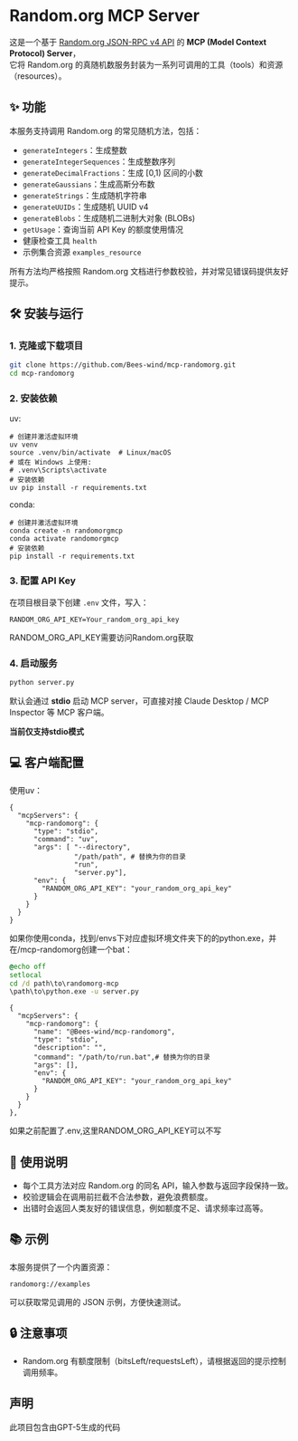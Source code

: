 # Random.org MCP Server

这是一个基于 [Random.org JSON-RPC v4 API](https://api.random.org/json-rpc) 的 **MCP (Model Context Protocol) Server**，  
它将 Random.org 的真随机数服务封装为一系列可调用的工具（tools）和资源（resources）。

## ✨ 功能

本服务支持调用 Random.org 的常见随机方法，包括：

- `generateIntegers`：生成整数
- `generateIntegerSequences`：生成整数序列
- `generateDecimalFractions`：生成 [0,1) 区间的小数
- `generateGaussians`：生成高斯分布数
- `generateStrings`：生成随机字符串
- `generateUUIDs`：生成随机 UUID v4
- `generateBlobs`：生成随机二进制大对象 (BLOBs)
- `getUsage`：查询当前 API Key 的额度使用情况
- 健康检查工具 `health`  
- 示例集合资源 `examples_resource`

所有方法均严格按照 Random.org 文档进行参数校验，并对常见错误码提供友好提示。

## 🛠️ 安装与运行

### 1. 克隆或下载项目

```bash
git clone https://github.com/Bees-wind/mcp-randomorg.git
cd mcp-randomorg
```

### 2. 安装依赖

uv:

```
# 创建并激活虚拟环境
uv venv
source .venv/bin/activate  # Linux/macOS
# 或在 Windows 上使用:
# .venv\Scripts\activate
# 安装依赖
uv pip install -r requirements.txt
```

conda:

```
# 创建并激活虚拟环境
conda create -n randomorgmcp
conda activate randomorgmcp
# 安装依赖
pip install -r requirements.txt
```

### 3. 配置 API Key

在项目根目录下创建 `.env` 文件，写入：

```
RANDOM_ORG_API_KEY=Your_random_org_api_key
```

RANDOM_ORG_API_KEY需要访问Random.org获取

### 4. 启动服务

```bash
python server.py
```

默认会通过 **stdio** 启动 MCP server，可直接对接 Claude Desktop / MCP Inspector 等 MCP 客户端。

__当前仅支持**stdio**模式__

## 💻 客户端配置

使用uv：

```
{
  "mcpServers": {
    "mcp-randomorg": {
      "type": "stdio",
      "command": "uv",
      "args": [ "--directory",
                "/path/path", # 替换为你的目录
                "run",
                "server.py"],
      "env": {
        "RANDOM_ORG_API_KEY": "your_random_org_api_key"
      }
    }
  }
}
```

如果你使用conda，找到/envs下对应虚拟环境文件夹下的的python.exe，并在/mcp-randomorg创建一个bat：

```bat
@echo off
setlocal
cd /d path\to\randomorg-mcp
\path\to\python.exe -u server.py
```

```
{
  "mcpServers": {
    "mcp-randomorg": {
      "name": "@Bees-wind/mcp-randomorg",
      "type": "stdio",
      "description": "",
      "command": "/path/to/run.bat",# 替换为你的目录
      "args": [],
      "env": {
        "RANDOM_ORG_API_KEY": "your_random_org_api_key"
      }
    }
  }
},
```

如果之前配置了.env,这里RANDOM_ORG_API_KEY可以不写

## 📖 使用说明

- 每个工具方法对应 Random.org 的同名 API，输入参数与返回字段保持一致。
- 校验逻辑会在调用前拦截不合法参数，避免浪费额度。
- 出错时会返回人类友好的错误信息，例如额度不足、请求频率过高等。

## 📚 示例

本服务提供了一个内置资源：

```
randomorg://examples
```

可以获取常见调用的 JSON 示例，方便快速测试。

## 🔒 注意事项

- Random.org 有额度限制（bitsLeft/requestsLeft），请根据返回的提示控制调用频率。

## 声明

此项目包含由GPT-5生成的代码
